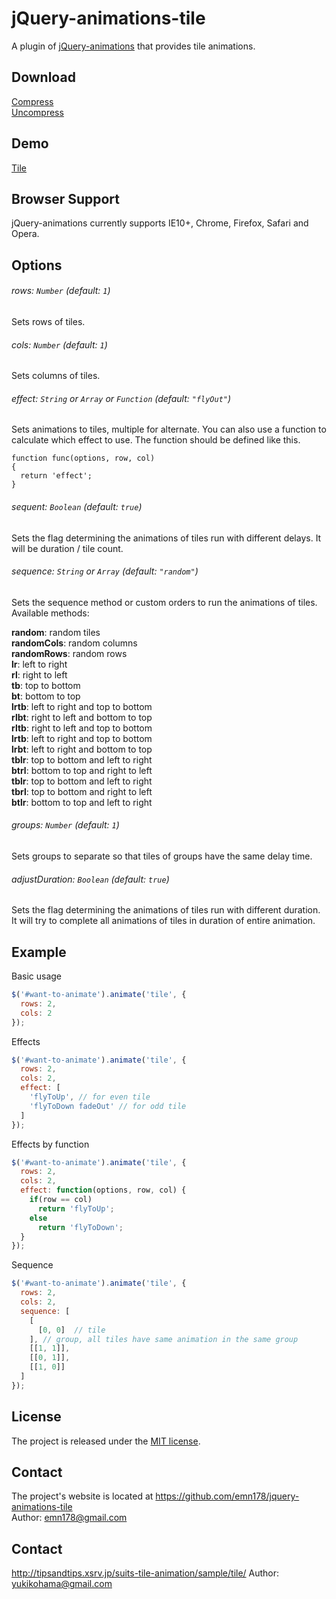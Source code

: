 # jQuery-animations-tile
A plugin of [jQuery-animations](http://emn178.github.io/jquery-animations/) that provides tile animations.

## Download
[Compress](https://raw.github.com/emn178/jquery-animations-tile/master/build/jquery.animations-tile.min.js)  
[Uncompress](https://raw.github.com/emn178/jquery-animations-tile/master/src/jquery.animations-tile.js)

## Demo 
[Tile](http://emn178.github.io/jquery-animations-tile/samples/tile/)  

## Browser Support
jQuery-animations currently supports IE10+, Chrome, Firefox, Safari and Opera.

## Options
###### *rows: `Number` (default: `1`)*
Sets rows of tiles.

###### *cols: `Number` (default: `1`)*
Sets columns of tiles.

###### *effect: `String` or `Array` or `Function` (default: `"flyOut"`)*
Sets animations to tiles, multiple for alternate. You can also use a function to calculate which effect to use. The function should be defined like this.
```
function func(options, row, col)
{
  return 'effect';
}
```

###### *sequent: `Boolean` (default: `true`)*
Sets the flag determining the animations of tiles run with different delays. It will be duration / tile count.

###### *sequence: `String` or `Array` (default: `"random"`)*
Sets the sequence method or custom orders to run the animations of tiles. Available methods:  

**random**: random tiles  
**randomCols**: random columns  
**randomRows**: random rows  
**lr**: left to right  
**rl**: right to left  
**tb**: top to bottom  
**bt**: bottom to top  
**lrtb**: left to right and top to bottom  
**rlbt**: right to left and bottom to top  
**rltb**: right to left and top to bottom  
**lrtb**: left to right and top to bottom  
**lrbt**: left to right and bottom to top  
**tblr**: top to bottom and left to right  
**btrl**: bottom to top and right to left  
**tblr**: top to bottom and left to right  
**tbrl**: top to bottom and right to left  
**btlr**: bottom to top and left to right  

###### *groups: `Number` (default: `1`)*
Sets groups to separate so that tiles of groups have the same delay time.

###### *adjustDuration: `Boolean` (default: `true`)*
Sets the flag determining the animations of tiles run with different duration. It will try to complete all animations of tiles in duration of entire animation.

## Example
Basic usage
```JavaScript
$('#want-to-animate').animate('tile', {
  rows: 2,
  cols: 2
});
```
Effects
```JavaScript
$('#want-to-animate').animate('tile', {
  rows: 2,
  cols: 2,
  effect: [
    'flyToUp', // for even tile
    'flyToDown fadeOut' // for odd tile
  ]
});
```
Effects by function
```JavaScript
$('#want-to-animate').animate('tile', {
  rows: 2,
  cols: 2,
  effect: function(options, row, col) {
    if(row == col)
      return 'flyToUp';
    else
      return 'flyToDown';
  }
});
```
Sequence
```JavaScript
$('#want-to-animate').animate('tile', {
  rows: 2,
  cols: 2,
  sequence: [
    [
      [0, 0]  // tile
    ], // group, all tiles have same animation in the same group
    [[1, 1]], 
    [[0, 1]], 
    [[1, 0]]
  ]
});
```

## License
The project is released under the [MIT license](http://www.opensource.org/licenses/MIT).

## Contact
The project's website is located at https://github.com/emn178/jquery-animations-tile  
Author: emn178@gmail.com

## Contact ##
http://tipsandtips.xsrv.jp/suits-tile-animation/sample/tile/
Author: yukikohama@gmail.com
